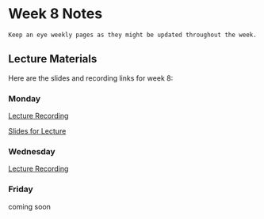 Week 8 Notes
============================

```{note}
Keep an eye weekly pages as they might be updated throughout the week.
```

## Lecture Materials

Here are the slides and recording links for week 8:

### Monday

[Lecture Recording](https://uci.yuja.com/V/Video?v=7418769&node=31791516&a=181931742&autoplay=1)

<a href="../resources/02_27_23-mobile_sass.pdf" >Slides for Lecture</a>

### Wednesday

[Lecture Recording](https://uci.yuja.com/V/Video?v=7430685&node=31858130&a=90554448&autoplay=1)

### Friday

coming soon
